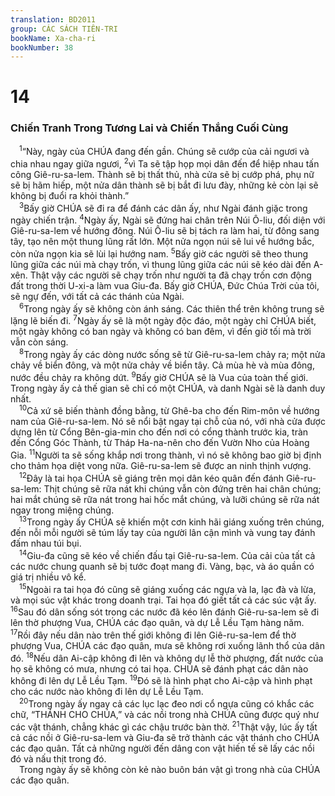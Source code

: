 ```yaml
---
translation: BD2011
group: CÁC SÁCH TIÊN-TRI
bookName: Xa-cha-ri 
bookNumber: 38
---
```


<div class="title"><h1>14</h1><h3>Chiến Tranh Trong Tương Lai và Chiến Thắng Cuối Cùng</h3></div>
<span class="verse xa_14_1"> <sup>1</sup>“Này, ngày của CHÚA đang đến gần. Chúng sẽ cướp của cải ngươi và chia nhau ngay giữa ngươi, </span>
<span class="verse xa_14_2"><sup>2</sup>vì Ta sẽ tập họp mọi dân đến để hiệp nhau tấn công Giê-ru-sa-lem. Thành sẽ bị thất thủ, nhà cửa sẽ bị cướp phá, phụ nữ sẽ bị hãm hiếp, một nửa dân thành sẽ bị bắt đi lưu đày, những kẻ còn lại sẽ không bị đuổi ra khỏi thành.” <br/></span>
<span class="verse xa_14_3"> <sup>3</sup>Bấy giờ CHÚA sẽ đi ra để đánh các dân ấy, như Ngài đánh giặc trong ngày chiến trận. </span>
<span class="verse xa_14_4"><sup>4</sup>Ngày ấy, Ngài sẽ đứng hai chân trên Núi Ô-liu, đối diện với Giê-ru-sa-lem về hướng đông. Núi Ô-liu sẽ bị tách ra làm hai, từ đông sang tây, tạo nên một thung lũng rất lớn. Một nửa ngọn núi sẽ lui về hướng bắc, còn nửa ngọn kia sẽ lùi lại hướng nam. </span>
<span class="verse xa_14_5"><sup>5</sup>Bấy giờ các người sẽ theo thung lũng giữa các núi mà chạy trốn, vì thung lũng giữa các núi sẽ kéo dài đến A-xên. Thật vậy các người sẽ chạy trốn như người ta đã chạy trốn cơn động đất trong thời U-xi-a làm vua Giu-đa. Bấy giờ CHÚA, Ðức Chúa Trời của tôi, sẽ ngự đến, với tất cả các thánh của Ngài.<br/></span>
<span class="verse xa_14_6"> <sup>6</sup>Trong ngày ấy sẽ không còn ánh sáng. Các thiên thể trên không trung sẽ lặng lẽ biến đi. </span>
<span class="verse xa_14_7"><sup>7</sup>Ngày ấy sẽ là một ngày độc đáo, một ngày chỉ CHÚA biết, một ngày không có ban ngày và không có ban đêm, vì đến giờ tối mà trời vẫn còn sáng.<br/></span>
<span class="verse xa_14_8"> <sup>8</sup>Trong ngày ấy các dòng nước sống sẽ từ Giê-ru-sa-lem chảy ra; một nửa chảy về biển đông, và một nửa chảy về biển tây. Cả mùa hè và mùa đông, nước đều chảy ra không dứt. </span>
<span class="verse xa_14_9"><sup>9</sup>Bấy giờ CHÚA sẽ là Vua của toàn thế giới. Trong ngày ấy cả thế gian sẽ chỉ có một CHÚA, và danh Ngài sẽ là danh duy nhất.<br/></span>
<span class="verse xa_14_10"> <sup>10</sup>Cả xứ sẽ biến thành đồng bằng, từ Ghê-ba cho đến Rim-môn về hướng nam của Giê-ru-sa-lem. Nó sẽ nổi bật ngay tại chỗ của nó, với nhà cửa được dựng lên từ Cổng Bên-gia-min cho đến nơi có cổng thành trước kia, tràn đến Cổng Góc Thành, từ Tháp Ha-na-nên cho đến Vườn Nho của Hoàng Gia. </span>
<span class="verse xa_14_11"><sup>11</sup>Người ta sẽ sống khắp nơi trong thành, vì nó sẽ không bao giờ bị định cho thảm họa diệt vong nữa. Giê-ru-sa-lem sẽ được an ninh thịnh vượng.<br/></span>
<span class="verse xa_14_12"> <sup>12</sup>Ðây là tai họa CHÚA sẽ giáng trên mọi dân kéo quân đến đánh Giê-ru-sa-lem: Thịt chúng sẽ rữa nát khi chúng vẫn còn đứng trên hai chân chúng; hai mắt chúng sẽ rữa nát trong hai hốc mắt chúng, và lưỡi chúng sẽ rữa nát ngay trong miệng chúng.<br/></span>
<span class="verse xa_14_13"> <sup>13</sup>Trong ngày ấy CHÚA sẽ khiến một cơn kinh hãi giáng xuống trên chúng, đến nỗi mỗi người sẽ túm lấy tay của người lân cận mình và vung tay đánh đấm nhau túi bụi.<br/></span>
<span class="verse xa_14_14"> <sup>14</sup>Giu-đa cũng sẽ kéo về chiến đấu tại Giê-ru-sa-lem. Của cải của tất cả các nước chung quanh sẽ bị tước đoạt mang đi. Vàng, bạc, và áo quần có giá trị nhiều vô kể. <br/></span>
<span class="verse xa_14_15"> <sup>15</sup>Ngoài ra tai họa đó cũng sẽ giáng xuống các ngựa và la, lạc đà và lừa, và mọi súc vật khác trong doanh trại. Tai họa đó giết tất cả các súc vật ấy. </span>
<span class="verse xa_14_16"><sup>16</sup>Sau đó dân sống sót trong các nước đã kéo lên đánh Giê-ru-sa-lem sẽ đi lên thờ phượng Vua, CHÚA các đạo quân, và dự Lễ Lều Tạm hàng năm. </span>
<span class="verse xa_14_17"><sup>17</sup>Rồi đây nếu dân nào trên thế giới không đi lên Giê-ru-sa-lem để thờ phượng Vua, CHÚA các đạo quân, mưa sẽ không rơi xuống lãnh thổ của dân đó. </span>
<span class="verse xa_14_18"><sup>18</sup>Nếu dân Ai-cập không đi lên và không dự lễ thờ phượng, đất nước của họ sẽ không có mưa, nhưng có tai họa. CHÚA sẽ đánh phạt các dân nào không đi lên dự Lễ Lều Tạm. </span>
<span class="verse xa_14_19"><sup>19</sup>Ðó sẽ là hình phạt cho Ai-cập và hình phạt cho các nước nào không đi lên dự Lễ Lều Tạm.<br/></span>
<span class="verse xa_14_20"> <sup>20</sup>Trong ngày ấy ngay cả các lục lạc đeo nơi cổ ngựa cũng có khắc các chữ, “THÁNH CHO CHÚA,” và các nồi trong nhà CHÚA cũng được quý như các vật thánh, chẳng khác gì các chậu trước bàn thờ. </span>
<span class="verse xa_14_21"><sup>21</sup>Thật vậy, lúc ấy tất cả các nồi ở Giê-ru-sa-lem và Giu-đa sẽ trở thành các vật thánh cho CHÚA các đạo quân. Tất cả những người đến dâng con vật hiến tế sẽ lấy các nồi đó và nấu thịt trong đó.<br/> Trong ngày ấy sẽ không còn kẻ nào buôn bán vật gì trong nhà của CHÚA các đạo quân.<br/></span>
